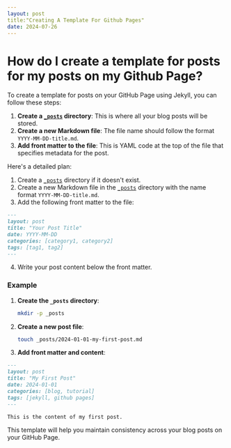 ```yaml
---
layout: post
title:"Creating A Template For Github Pages"
date: 2024-07-26
---
```

# How do I create a template for posts for my posts on my Github Page?


To create a template for posts on your GitHub Page using Jekyll, you can follow these steps:

1. **Create a [`_posts`](command:_github.copilot.openRelativePath?%5B%7B%22scheme%22%3A%22file%22%2C%22authority%22%3A%22%22%2C%22path%22%3A%22%2FUsers%2Fjohnjohn%2Fthecatfix.github.io%2F_posts%22%2C%22query%22%3A%22%22%2C%22fragment%22%3A%22%22%7D%5D "/Users/johnjohn/thecatfix.github.io/_posts") directory**: This is where all your blog posts will be stored.
2. **Create a new Markdown file**: The file name should follow the format `YYYY-MM-DD-title.md`.
3. **Add front matter to the file**: This is YAML code at the top of the file that specifies metadata for the post.

Here's a detailed plan:

1. Create a [`_posts`](command:_github.copilot.openRelativePath?%5B%7B%22scheme%22%3A%22file%22%2C%22authority%22%3A%22%22%2C%22path%22%3A%22%2FUsers%2Fjohnjohn%2Fthecatfix.github.io%2F_posts%22%2C%22query%22%3A%22%22%2C%22fragment%22%3A%22%22%7D%5D "/Users/johnjohn/thecatfix.github.io/_posts") directory if it doesn't exist.
2. Create a new Markdown file in the [`_posts`](command:_github.copilot.openRelativePath?%5B%7B%22scheme%22%3A%22file%22%2C%22authority%22%3A%22%22%2C%22path%22%3A%22%2FUsers%2Fjohnjohn%2Fthecatfix.github.io%2F_posts%22%2C%22query%22%3A%22%22%2C%22fragment%22%3A%22%22%7D%5D "/Users/johnjohn/thecatfix.github.io/_posts") directory with the name format `YYYY-MM-DD-title.md`.
3. Add the following front matter to the file:

```markdown
---
layout: post
title: "Your Post Title"
date: YYYY-MM-DD
categories: [category1, category2]
tags: [tag1, tag2]
---
```

4. Write your post content below the front matter.

### Example

1. **Create the `_posts` directory**:
   ```sh
   mkdir -p _posts
   ```

2. **Create a new post file**:
   ```sh
   touch _posts/2024-01-01-my-first-post.md
   ```

3. **Add front matter and content**:

```markdown
---
layout: post
title: "My First Post"
date: 2024-01-01
categories: [blog, tutorial]
tags: [jekyll, github pages]
---

This is the content of my first post.
```

This template will help you maintain consistency across your blog posts on your GitHub Page.
